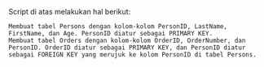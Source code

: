Script di atas melakukan hal berikut:

    Membuat tabel Persons dengan kolom-kolom PersonID, LastName, FirstName, dan Age. PersonID diatur sebagai PRIMARY KEY.
    Membuat tabel Orders dengan kolom-kolom OrderID, OrderNumber, dan PersonID. OrderID diatur sebagai PRIMARY KEY, dan PersonID diatur sebagai FOREIGN KEY yang merujuk ke kolom PersonID di tabel Persons.